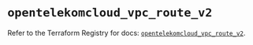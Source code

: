 # `opentelekomcloud_vpc_route_v2`

Refer to the Terraform Registry for docs: [`opentelekomcloud_vpc_route_v2`](https://registry.terraform.io/providers/opentelekomcloud/opentelekomcloud/1.36.51/docs/resources/vpc_route_v2).
